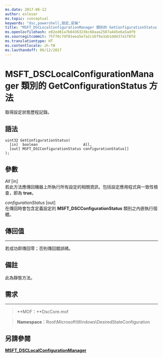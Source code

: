 ```yaml
---
ms.date: 2017-06-12
author: eslesar
ms.topic: conceptual
keywords: "dsc,powershell,設定,安裝"
title: "MSFT_DSCLocalConfigurationManager 類別的 GetConfigurationStatus 方法"
ms.openlocfilehash: e02ed81a7b8436323bc68aaa2587a445e6a5adf9
ms.sourcegitcommit: 75f70c7df01eea5e7a2c16f9a3ab1dd437a1f8fd
ms.translationtype: HT
ms.contentlocale: zh-TW
ms.lasthandoff: 06/12/2017
---
```

# <a name="getconfigurationstatus-method-of-the-msftdsclocalconfigurationmanager-class"></a>MSFT_DSCLocalConfigurationManager 類別的 GetConfigurationStatus 方法

取得設定狀態歷程記錄。

<a name="syntax"></a>語法
------

```mof
uint32 GetConfigurationStatus(
  [in]  boolean                     All,
  [out] MSFT_DSCConfigurationStatus configurationStatus[]
);
```

<a name="parameters"></a>參數
----------

*All* \[in\]  
若此方法應傳回機器上所執行所有設定的相關資訊，包括設定應用程式與一致性檢查，即為 **true**。

*configurationStatus* \[out\]  
在傳回時會包含定義設定的 **MSFT_DSCConfigurationStatus** 類別之內嵌執行個體。

## <a name="return-value"></a>傳回值
------------

若成功即傳回零；否則傳回錯誤碼。

## <a name="remarks"></a>備註

此為靜態方法。

## <a name="requirements"></a>需求
------------
>**MOF：**DscCore.mof

>**Namespace**：Root\Microsoft\Windows\DesiredStateConfiguration


## <a name="see-also"></a>另請參閱


[**MSFT_DSCLocalConfigurationManager**](msft-dsclocalconfigurationmanager.md)


 

 



